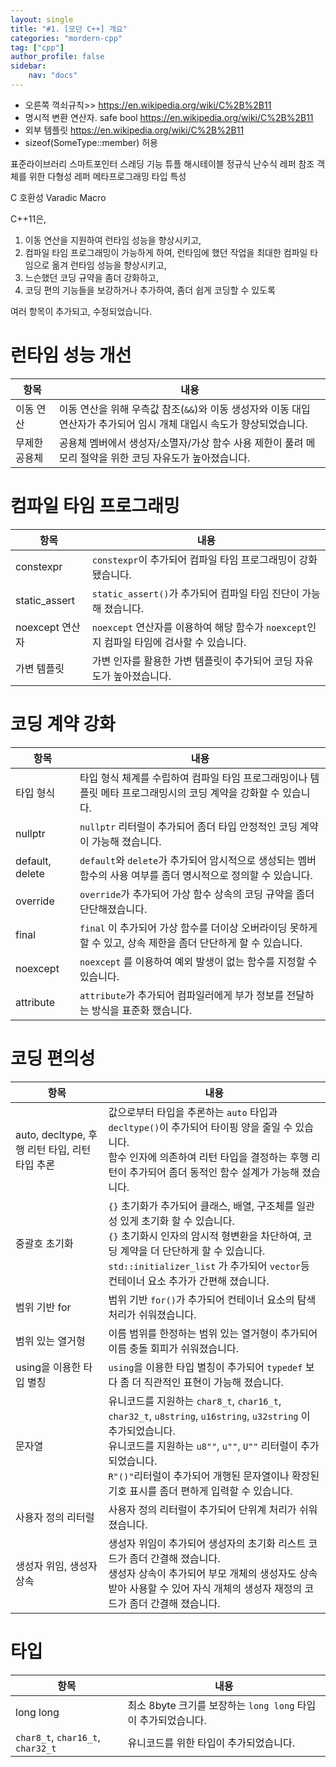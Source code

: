 ```yaml
---
layout: single
title: "#1. [모던 C++] 개요"
categories: "mordern-cpp"
tag: ["cpp"]
author_profile: false
sidebar: 
    nav: "docs"
---
```

* 오른쪽 꺽쇠규칙>> https://en.wikipedia.org/wiki/C%2B%2B11
* 명시적 변환 연산자. safe bool https://en.wikipedia.org/wiki/C%2B%2B11
* 외부 템플릿 https://en.wikipedia.org/wiki/C%2B%2B11
* sizeof(SomeType::member) 허용

표준라이브러리
스마트포인터
스레딩 기능
튜플
해시테이블
정규식
난수식
레퍼 참조
객체를 위한 다형성 레퍼
메타프로그래밍 타입 특성

C 호환성
Varadic Macro


C++11은, 

1. 이동 연산을 지원하여 런타임 성능을 향상시키고, 
2. 컴파일 타임 프로그래밍이 가능하게 하여, 런타임에 했던 작업을 최대한 컴파일 타임으로 옮겨 런타임 성능을 향상시키고,
3. 느슨했던 코딩 규약을 좀더 강화하고,
4. 코딩 편의 기능들을 보강하거나 추가하여, 좀더 쉽게 코딩할 수 있도록

여러 항목이 추가되고, 수정되었습니다.

# 런타임 성능 개선

|항목|내용|
|--|--|
|이동 연산|이동 연산을 위해 우측값 참조(`&&`)와 이동 생성자와 이동 대입 연산자가 추가되어 임시 개체 대입시 속도가 향상되었습니다.|
|무제한 공용체|공용체 멤버에서 생성자/소멸자/가상 함수 사용 제한이 풀려 메모리 절약을 위한 코딩 자유도가 높아졌습니다.|

# 컴파일 타임 프로그래밍

|항목|내용|
|--|--|
|constexpr|`constexpr`이 추가되어 컴파일 타임 프로그래밍이 강화됐습니다.|
|static_assert|`static_assert()`가 추가되어 컴파일 타임 진단이 가능해 졌습니다.| 
|noexcept 연산자| `noexcept` 연산자를 이용하여 해당 함수가 `noexcept`인지 컴파일 타임에 검사할 수 있습니다.|
|가변 템플릿|가변 인자를 활용한 가변 템플릿이 추가되어 코딩 자유도가 높아졌습니다.|

# 코딩 계약 강화

|항목|내용|
|--|--|
|타입 형식|타입 형식 체계를 수립하여 컴파일 타임 프로그래밍이나 템플릿 메타 프로그래밍시의 코딩 계약을 강화할 수 있습니다.|
|nullptr|`nullptr` 리터럴이 추가되어 좀더 타입 안정적인 코딩 계약이 가능해 졌습니다.|
|default, delete| `default`와 `delete`가 추가되어 암시적으로 생성되는 멤버 함수의 사용 여부를 좀더 명시적으로 정의할 수 있습니다.|
|override|`override`가 추가되어 가상 함수 상속의 코딩 규약을 좀더 단단해졌습니다.|
|final| `final` 이 추가되어 가상 함수를 더이상 오버라이딩 못하게 할 수 있고, 상속 제한을 좀더 단단하게 할 수 있습니다.|
|noexcept|`noexcept` 를 이용하여 예외 발생이 없는 함수를 지정할 수 있습니다.|
|attribute|`attribute`가 추가되어 컴파일러에게 부가 정보를 전달하는 방식을 표준화 했습니다.|


# 코딩 편의성

|항목|내용|
|--|--|
|auto, decltype, 후행 리턴 타입, 리턴 타입 추론|값으로부터 타입을 추론하는 `auto` 타입과 `decltype()`이 추가되어 타이핑 양을 줄일 수 있습니다.<br/>함수 인자에 의존하여 리턴 타입을 결정하는 후행 리턴이 추가되어 좀더 동적인 함수 설계가 가능해 졌습니다.|
|중괄호 초기화|`{}` 초기화가 추가되어 클래스, 배열, 구조체를 일관성 있게 초기화 할 수 있습니다.<br/> `{}` 초기화시 인자의 암시적 형변환을 차단하여, 코딩 계약을 더 단단하게 할 수 있습니다.<br/>`std::initializer_list` 가 추가되어 `vector`등 컨테이너 요소 추가가 간편해 졌습니다.|
|범위 기반 for|범위 기반 `for()`가 추가되어 컨테이너 요소의 탐색 처리가 쉬워졌습니다.|
|범위 있는 열거형|이름 범위를 한정하는 범위 있는 열거형이 추가되어 이름 충돌 회피가 쉬워졌습니다.|
|using을 이용한 타입 별칭|`using`을 이용한 타입 별칭이 추가되어 `typedef` 보다 좀 더 직관적인 표현이 가능해 졌습니다.|
|문자열|유니코드를 지원하는 `char8_t`, `char16_t`, `char32_t`, `u8string`, `u16string`, `u32string` 이 추가되었습니다.<br/>유니코드를 지원하는 `u8""`, `u""`, `U""` 리터럴이 추가되었습니다.<br/>`R"()"`리터럴이 추가되어 개행된 문자열이나 확장된 기호 표시를 좀더 편하게 입력할 수 있습니다.|
|사용자 정의 리터럴|사용자 정의 리터럴이 추가되어 단위계 처리가 쉬워졌습니다.|
|생성자 위임, 생성자 상속|생성자 위임이 추가되어 생성자의 초기화 리스트 코드가 좀더 간결해 졌습니다.<br/>생성자 상속이 추가되어 부모 개체의 생성자도 상속받아 사용할 수 있어 자식 개체의 생성자 재정의 코드가 좀더 간결해 졌습니다.|

# 타입

|항목|내용|
|--|--|
|long long|최소 8byte 크기를 보장하는 `long long` 타입이 추가되었습니다.|
|`char8_t`, `char16_t`, `char32_t`|유니코드를 위한 타입이 추가되었습니다.|

